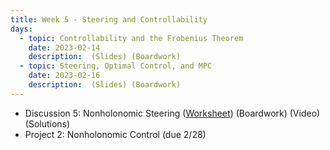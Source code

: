 ```yaml
---
title: Week 5 - Steering and Controllability
days:
  - topic: Controllability and the Frobenius Theorem
    date: 2023-02-14
    description:  (Slides) (Boardwork)
  - topic: Steering, Optimal Control, and MPC
    date: 2023-02-16
    description:  (Slides) (Boardwork)
---
```


- Discussion 5: Nonholonomic Steering ([Worksheet](./assets/disc/Discussion_5_Kinematic_Constraints.pdf)) (Boardwork) (Video) (Solutions)
- Project 2: Nonholonomic Control (due 2/28)

<a id="Week6"></a>
